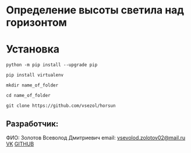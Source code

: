 
# Определение высоты светила над горизонтом

# Установка
```
python -m pip install --upgrade pip
```
```
pip install virtualenv
```
```
mkdir name_of_folder
```
```
cd name_of_folder
```
```
git clone https://github.com/vsezol/horsun
```

## Разработчик:
ФИО: Золотов Всеволод Дмитриевич
email: vsevolod.zolotov02@mail.ru
[VK](https://vk.com/vsezol) [GITHUB](https://github.com/vsezol)
